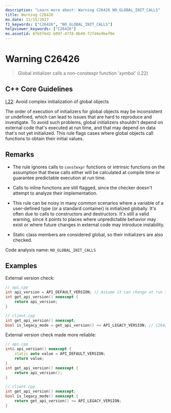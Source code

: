 ```yaml
---
description: "Learn more about: Warning C26426 NO_GLOBAL_INIT_CALLS"
title: Warning C26426
ms.date: 11/15/2017
f1_keywords: ["C26426", "NO_GLOBAL_INIT_CALLS"]
helpviewer_keywords: ["C26426"]
ms.assetid: 6fb5f6d2-b097-47f8-8b49-f2fd4e9bef0e
---
```

# Warning C26426

> Global initializer calls a non-constexpr function '*symbol*' (i.22)

## C++ Core Guidelines

[I.22](https://isocpp.github.io/CppCoreGuidelines/CppCoreGuidelines#i22-avoid-complex-initialization-of-global-objects): Avoid complex initialization of global objects

The order of execution of initializers for global objects may be inconsistent or undefined, which can lead to issues that are hard to reproduce and investigate. To avoid such problems, global initializers shouldn't depend on external code that's executed at run time, and that may depend on data that's not yet initialized. This rule flags cases where global objects call functions to obtain their initial values.

## Remarks

- The rule ignores calls to `constexpr` functions or intrinsic functions on the assumption that these calls either will be calculated at compile time or guarantee predictable execution at run time.

- Calls to inline functions are still flagged, since the checker doesn't attempt to analyze their implementation.

- This rule can be noisy in many common scenarios where a variable of a user-defined type (or a standard container) is initialized globally. It's often due to calls to constructors and destructors. It's still a valid warning, since it points to places where unpredictable behavior may exist or where future changes in external code may introduce instability.

- Static class members are considered global, so their initializers are also checked.

Code analysis name: `NO_GLOBAL_INIT_CALLS`

## Examples

External version check:

```cpp
// api.cpp
int api_version = API_DEFAULT_VERSION; // Assume it can change at run time, hence non-const.
int get_api_version() noexcept {
    return api_version;
}

// client.cpp
int get_api_version() noexcept;
bool is_legacy_mode = get_api_version() <= API_LEGACY_VERSION; // C26426, also stale value
```

External version check made more reliable:

```cpp
// api.cpp
int& api_version() noexcept {
    static auto value = API_DEFAULT_VERSION;
    return value;
}
int get_api_version() noexcept {
    return api_version();
}

// client.cpp
int get_api_version() noexcept;
bool is_legacy_mode() noexcept {
    return get_api_version() <= API_LEGACY_VERSION;
}
```
